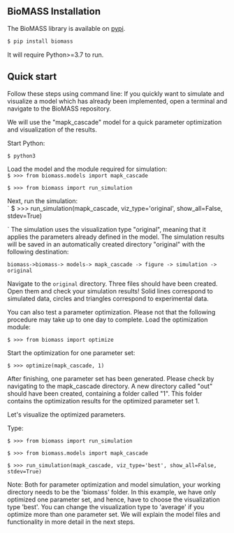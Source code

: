 ## BioMASS Installation

The BioMASS library is available on [pypi]().

```bash
$ pip install biomass
```

It will require Python>=3.7 to run.

## Quick start

Follow these steps using command line:
If you quickly want to simulate and visualize a model which has already been implemented, open a terminal and navigate to the BioMASS repository.

We will use the "mapk_cascade" model for a quick parameter optimization and visualization of the results.

Start Python:

`$ python3 `

Load the model and the module required for simulation: <br>
`$ >>> from biomass.models import mapk_cascade`
<br>

`$ >>> from biomass import run_simulation`

Next, run the simulation: <br>
`
$ >>> run_simulation(mapk_cascade, viz_type='original', show_all=False, stdev=True)

`
The simulation uses the visualization type "original", meaning that it applies the parameters already defined in the model.
The simulation results will be saved in an automatically created directory "original" with the following destination:

`biomass->biomass-> models-> mapk_cascade -> figure -> simulation -> original`

Navigate to the `original` directory. Three files should have been created. Open them and check your simulation results! Solid lines correspond to simulated data, circles and triangles correspond to experimental data.

You can also test a parameter optimization. Please not that the following procedure may take up to one day to complete.
Load the optimization module:

`$ >>> from biomass import optimize`

Start the optimization for one parameter set:

`$ >>> optimize(mapk_cascade, 1)`

After finishing, one parameter set has been generated. Please check by navigating to the mapk_cascade directory. A new directory called "out" should have been created, containing a folder called "1". This folder contains the optimization results for the optimized parameter set 1. <br>

Let's visualize the optimized parameters.

Type:

`$ >>> from biomass import run_simulation`

`$ >>> from biomass.models import mapk_cascade`

`$ >>> run_simulation(mapk_cascade, viz_type='best', show_all=False, stdev=True)`

Note: Both for parameter optimization and model simulation, your working directory needs to be the 'biomass' folder. In this example, we have only optimized one parameter set, and hence, have to choose the visualization type 'best'. You can change the visualization type to 'average' if you optimize more than one parameter set.
We will explain the model files and functionality in more detail in the next steps.
